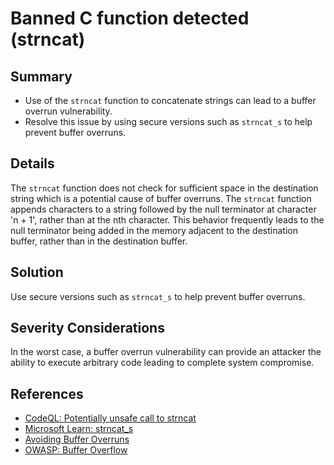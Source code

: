 # Banned C function detected (strncat)

## Summary

* Use of the `strncat` function to concatenate strings can lead to a buffer overrun vulnerability.
* Resolve this issue by using secure versions such as `strncat_s` to help prevent buffer overruns.

## Details

The `strncat` function does not check for sufficient space in the destination string which is a potential cause of buffer overruns.
The `strncat` function appends characters to a string followed by the null terminator at character 'n + 1', rather than at the nth character.
This behavior frequently leads to the null terminator being added in the memory adjacent to the destination buffer, rather than in the destination buffer.

## Solution

Use secure versions such as `strncat_s` to help prevent buffer overruns.

## Severity Considerations

In the worst case, a buffer overrun vulnerability can provide an attacker the ability to execute arbitrary code leading to complete system compromise.

## References

* [CodeQL: Potentially unsafe call to strncat](https://codeql.github.com/codeql-query-help/cpp/cpp-unsafe-strncat/)
* [Microsoft Learn: strncat_s](https://learn.microsoft.com/en-us/cpp/c-runtime-library/reference/strncat-s-strncat-s-l-wcsncat-s-wcsncat-s-l-mbsncat-s-mbsncat-s-l?view=msvc-170)
* [Avoiding Buffer Overruns](https://learn.microsoft.com/en-us/windows/win32/SecBP/avoiding-buffer-overruns)
* [OWASP: Buffer Overflow](https://owasp.org/www-community/vulnerabilities/Buffer_Overflow)
